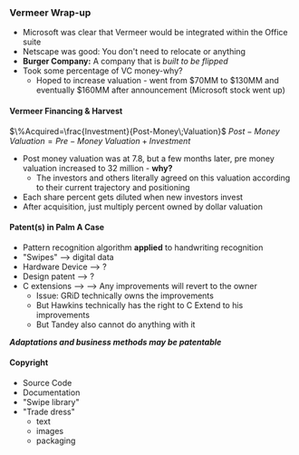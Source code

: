 ### Vermeer Wrap-up
- Microsoft was clear that Vermeer would be integrated within the Office suite
- Netscape was good: You don't need to relocate or anything
- **Burger Company:** A company that is *built to be flipped*
- Took some percentage of VC money-why?
	- Hoped to increase valuation - went from \$70MM to \$130MM and eventually \$160MM after announcement (Microsoft stock went up)

#### Vermeer Financing & Harvest
$\%Acquired=\frac{Investment}{Post-Money\;Valuation}$
$Post-Money\;Valuation = Pre-Money\;Valuation+Investment$
- Post money valuation was at 7.8, but a few months later, pre money valuation increased to 32 million - **why?**
	- The investors and others literally agreed on this valuation according to their current trajectory and positioning
- Each share percent gets diluted when new investors invest
- After acquisition, just multiply percent owned by dollar valuation

#### Patent(s) in Palm A Case
- Pattern recognition algorithm **applied** to handwriting recognition
- "Swipes" --> digital data
- Hardware Device --> ?
- Design patent --> ?
- C extensions --> --> Any improvements will revert to the owner
	- Issue: GRiD technically owns the improvements
	- But Hawkins technically has the right to C Extend to his improvements
	- But Tandey also cannot do anything with it

___Adaptations and business methods may be patentable___

#### Copyright
- Source Code
- Documentation
- "Swipe library"
- "Trade dress"
	- text
	- images
	- packaging

